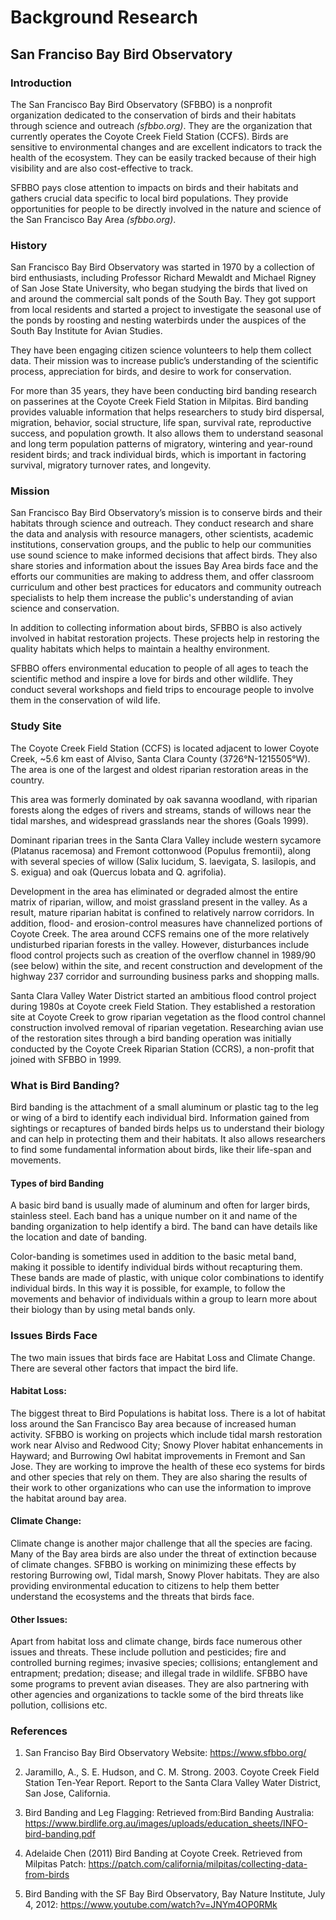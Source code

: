 # Background Research
## San Franciso Bay Bird Observatory

### Introduction
The San Francisco Bay Bird Observatory (SFBBO) is a nonprofit organization dedicated to the conservation of birds and their habitats through science and outreach _(sfbbo.org)_. They are the organization that currently operates the Coyote Creek Field Station (CCFS). Birds are sensitive to environmental changes and are excellent indicators to track the health of the ecosystem. They can be easily tracked because of their high visibility and are also cost-effective to track. 

SFBBO pays close attention to impacts on birds and their habitats and gathers crucial data specific to local bird populations. They provide opportunities for people to be directly involved in the nature and science of the San Francisco Bay Area _(sfbbo.org)_. 

### History
San Francisco Bay Bird Observatory was started in 1970 by a collection of bird enthusiasts, including Professor Richard Mewaldt and Michael Rigney of San Jose State University, who began studying the birds that lived on and around the commercial salt ponds of the South Bay. They got support from local residents and started a project to investigate the seasonal use of the ponds by roosting and nesting waterbirds under the auspices of the South Bay Institute for Avian Studies. 

They have been engaging citizen science volunteers to help them collect data. Their mission was to increase public’s understanding of the scientific process, appreciation for birds, and desire to work for conservation.

For more than 35 years, they have been conducting bird banding research on passerines at the Coyote Creek Field Station in Milpitas. Bird banding provides valuable information that helps researchers to study bird dispersal, migration, behavior, social structure, life span, survival rate, reproductive success, and population growth. It also allows them to understand seasonal and long term population patterns of migratory, wintering and year-round resident birds; and track individual birds, which is important in factoring survival, migratory turnover rates, and longevity.

### Mission
San Francisco Bay Bird Observatory’s mission is to conserve birds and their habitats through science and outreach. They conduct research and share the data and analysis with resource managers, other scientists, academic institutions, conservation groups, and the public to help our communities use sound science to make informed decisions that affect birds. They also share stories and information about the issues Bay Area birds face and the efforts our communities are making to address them, and offer classroom curriculum and other best practices for educators and community outreach specialists to help them increase the public's understanding of avian science and conservation.

In addition to collecting information about birds, SFBBO is also actively involved in habitat restoration projects. These projects help in restoring  the quality habitats which helps to maintain a healthy environment.

SFBBO offers environmental education to people of all ages to teach the scientific method and inspire a love for birds and other wildlife. They conduct several workshops and field trips to encourage people to involve them in the conservation of wild life.

### Study Site
The Coyote Creek Field Station (CCFS) is located adjacent to lower Coyote Creek, ~5.6 km east of Alviso, Santa Clara County (3726°N-1215505°W). The area is one of the largest and oldest riparian restoration areas in the country.

This area was formerly dominated by oak savanna woodland, with riparian forests along the edges of rivers and streams, stands of willows near the tidal marshes, and widespread grasslands near the shores (Goals 1999).

Dominant riparian trees in the Santa Clara Valley include western sycamore (Platanus racemosa) and Fremont cottonwood (Populus fremontii), along with several species of willow (Salix lucidum, S. laevigata, S. lasilopis, and S. exigua) and oak (Quercus lobata and Q. agrifolia). 

Development in the area has eliminated or degraded almost the entire matrix of riparian, willow, and moist grassland present in the valley. As a result, mature riparian habitat is confined to relatively narrow corridors. In addition, flood- and erosion-control measures have channelized portions of Coyote Creek. The area around CCFS remains one of the more relatively undisturbed riparian forests in the valley. However, disturbances include flood control projects such as creation of the overflow channel in 1989/90 (see below) within the site, and recent construction and development of the highway 237 corridor and surrounding business parks and shopping malls.

Santa Clara Valley Water District started an ambitious flood control project during 1980s at Coyote creek Field Station. They established a restoration site at Coyote Creek to grow riparian vegetation as the flood control channel construction involved removal of riparian vegetation. Researching avian use of the restoration sites through a bird banding operation was initially conducted by the Coyote Creek Riparian Station (CCRS), a non-profit that joined with SFBBO in 1999.

### What is Bird Banding?
Bird banding is the attachment of a small aluminum or plastic tag to the leg or wing of a bird to identify each individual bird. Information gained from sightings or recaptures of banded birds helps us to understand their biology and can help in protecting them and their habitats. It also allows researchers to find some fundamental information about birds, like their life-span and movements.

#### Types of bird Banding
A basic bird band is usually made of aluminum and often for larger birds, stainless steel. Each band has a unique number on it and name of the banding organization to help identify a bird. The band can have details like the location and date of banding.

Color-banding is sometimes used in addition to the basic metal band, making it possible to identify individual birds without recapturing them. These bands are made of plastic, with unique color combinations to identify individual birds. In this way it is possible, for example, to follow the movements and behavior of individuals within a group to learn more about their biology than by using metal bands only.

### Issues Birds Face
The two main issues that birds face are Habitat Loss and Climate Change. There are several other factors that impact the bird life.
#### Habitat Loss:
The biggest threat to Bird Populations is habitat loss. There is a lot of habitat loss around the San Francisco Bay area because of increased human activity. SFBBO is working on projects which include tidal marsh restoration work near Alviso and Redwood City; Snowy Plover habitat enhancements in Hayward; and Burrowing Owl habitat improvements in Fremont and San Jose. They are working to improve the health of these eco systems for birds and other species that rely on them. They are also sharing the results of their work to other organizations who can use the information to improve the habitat around bay area.
#### Climate Change:
Climate change is another major challenge that all the species are facing. Many of the Bay area birds are also under the threat of extinction because of climate changes. SFBBO is working on minimizing these effects by restoring Burrowing owl, Tidal marsh, Snowy Plover habitats. They are also providing environmental education to citizens to help them better understand the ecosystems and the threats that birds face.
#### Other Issues:
Apart from habitat loss and climate change, birds face numerous other issues and threats. These include pollution and pesticides; fire and controlled burning regimes; invasive species; collisions; entanglement and entrapment; predation; disease; and illegal trade in wildlife. SFBBO have some programs to prevent avian diseases. They are also partnering with other agencies and organizations to tackle some of the bird threats like pollution, collisions etc. 

### References
1. San Franciso Bay Bird Observatory Website: https://www.sfbbo.org/

2. Jaramillo, A., S. E. Hudson, and C. M. Strong. 2003. Coyote Creek Field Station Ten-Year Report. Report to the Santa Clara Valley Water District, San Jose, California.

3. Bird Banding and Leg Flagging: Retrieved from:Bird Banding Australia: https://www.birdlife.org.au/images/uploads/education_sheets/INFO-bird-banding.pdf

4. Adelaide Chen (2011) Bird Banding at Coyote Creek. Retrieved from Milpitas Patch: https://patch.com/california/milpitas/collecting-data-from-birds

5. Bird Banding with the SF Bay Bird Observatory, Bay Nature Institute, July 4, 2012: https://www.youtube.com/watch?v=JNYm4OP0RMk
